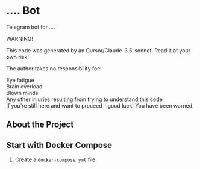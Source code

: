 # .... Bot

Telegram bot for  ....

WARNING!

This code was generated by an Cursor/Claude-3.5-sonnet. Read it at your own risk!

The author takes no responsibility for:

Eye fatigue  
Brain overload  
Blown minds  
Any other injuries resulting from trying to understand this code  
If you're still here and want to proceed -   good luck! You have been warned.

## About the Project

## Start with Docker Compose

1. Create a `docker-compose.yml` file:


